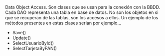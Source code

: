 Data Object Access. Son clases que se usan para la conexión con la BBDD. Cada DAO representa una tabla en base de datos. No son los objetos en si que se recuperan de las tablas, son los accesos a ellos. Un ejemplo de los métodos presentes en estas clases serian por ejemplo...

- Save()
- Update()
- SelectUsuarioById()
- SelectTarjetaByPAN()